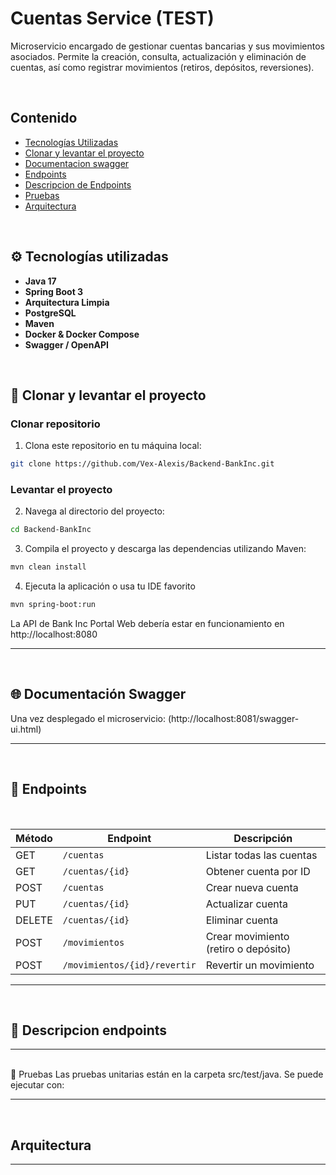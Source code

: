 # Cuentas Service (TEST)

Microservicio encargado de gestionar cuentas bancarias y sus movimientos asociados. Permite la creación, consulta, actualización y eliminación de cuentas, así como registrar movimientos (retiros, depósitos, reversiones).

<br> <!-- Salto de línea -->

## Contenido

- [Tecnologías Utilizadas](#%EF%B8%8F-tecnologías-utilizadas)
- [Clonar y levantar el proyecto](#-clonar-y-levantar-el-proyecto)
- [Documentacion swagger](#-documentacion-swagger)
- [Endpoints](#-endpoints)
- [Descripcion de Endpoints](#-descripcion-de-endpoints)
- [Pruebas](#pruebas)
- [Arquitectura](#arquitectura)



<br> <!-- Salto de línea -->

## ⚙️ Tecnologías utilizadas

- **Java 17**
- **Spring Boot 3**
- **Arquitectura Limpia**
- **PostgreSQL**
- **Maven**
- **Docker & Docker Compose**
- **Swagger / OpenAPI**

<br> <!-- Salto de línea -->

## 🔧 Clonar y levantar el proyecto

### Clonar repositorio

1. Clona este repositorio en tu máquina local:
```bash
git clone https://github.com/Vex-Alexis/Backend-BankInc.git
```

### Levantar el proyecto

2. Navega al directorio del proyecto:
```bash
cd Backend-BankInc
```

3. Compila el proyecto y descarga las dependencias utilizando Maven:
```bash
mvn clean install
```

4. Ejecuta la aplicación o usa tu IDE favorito
```bash
mvn spring-boot:run
```
La API de Bank Inc Portal Web debería estar en funcionamiento en http://localhost:8080



---
<br> <!-- Salto de línea -->

## 🌐 Documentación Swagger 
Una vez desplegado el microservicio:
(http://localhost:8081/swagger-ui.html)

---
<br> <!-- Salto de línea -->
## 🚀 Endpoints
<br> <!-- Salto de línea -->

| Método | Endpoint                | Descripción                             |
|--------|-------------------------|-----------------------------------------|
| GET    | `/cuentas`              | Listar todas las cuentas                |
| GET    | `/cuentas/{id}`         | Obtener cuenta por ID                   |
| POST   | `/cuentas`              | Crear nueva cuenta                      |
| PUT    | `/cuentas/{id}`         | Actualizar cuenta                       |
| DELETE | `/cuentas/{id}`         | Eliminar cuenta                         |
| POST   | `/movimientos`          | Crear movimiento (retiro o depósito)    |
| POST   | `/movimientos/{id}/revertir` | Revertir un movimiento             |

---
<br> <!-- Salto de línea -->
## 🚀 Descripcion endpoints

---
<br> <!-- Salto de línea -->
🧪 Pruebas
Las pruebas unitarias están en la carpeta src/test/java. Se puede ejecutar con:

---
<br> <!-- Salto de línea -->
## Arquitectura



---
